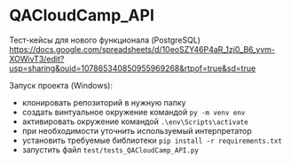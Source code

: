 # QACloudCamp_API

Тест-кейсы для нового функционала (PostgreSQL)
https://docs.google.com/spreadsheets/d/10eoSZY46P4aR_1zj0_B6_yvm-XOWivT3/edit?usp=sharing&ouid=107865340850955969268&rtpof=true&sd=true

Запуск проекта (Windows):
- клонировать репозиторий в нужную папку
- создать винтуальное окружение командой `py -m venv env`
- активировать окружение командой `.\env\Scripts\activate`
- при необходимости уточнить используемый интерпретатор
- установить требуемые библиотеки `pip install -r requirements.txt`
- запустить файл `test/tests_QACloudCamp_API.py`
